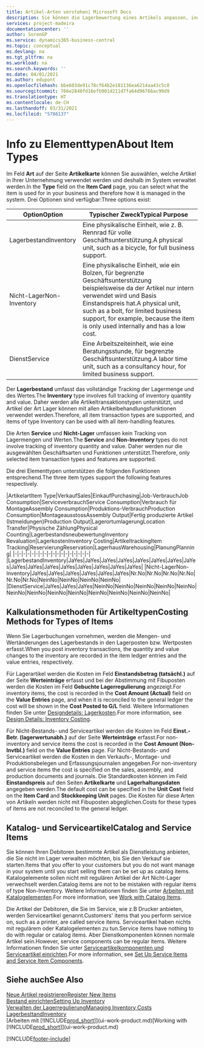 ```yaml
---
title: Artikel-Arten verstehen| Microsoft Docs
description: Sie können die Lagerbewertung eines Artikels anpassen, indem Sie die FIFO. oder " Standard "oder Durchschnittskostenmethode anwenden, z. B. wenn Artikelkosten für Gründe, die keine Transaktionen betreffen, ändern.
services: project-madeira
documentationcenter: ''
author: SorenGP
ms.service: dynamics365-business-central
ms.topic: conceptual
ms.devlang: na
ms.tgt_pltfrm: na
ms.workload: na
ms.search.keywords: ''
ms.date: 04/01/2021
ms.author: edupont
ms.openlocfilehash: bbe603de91c78cf64b2e181136ea6214aa43c5c8
ms.sourcegitcommit: 766e2840fd16efb901d211d7fa64d96766ac99d9
ms.translationtype: HT
ms.contentlocale: de-CH
ms.lasthandoff: 03/31/2021
ms.locfileid: "5786137"
---
```

# <a name="about-item-types"></a><span data-ttu-id="bf67d-103">Info zu Elementtypen</span><span class="sxs-lookup"><span data-stu-id="bf67d-103">About Item Types</span></span>
<span data-ttu-id="bf67d-104">Im Feld **Art** auf der Seite **Artikelkarte** können Sie auswählen, welche Artikel in Ihrer Unternehmung verwendet werden und deshalb im System verwaltet werden.</span><span class="sxs-lookup"><span data-stu-id="bf67d-104">In the **Type** field on the **Item Card** page, you can select what the item is used for in your business and therefore how it is managed in the system.</span></span> <span data-ttu-id="bf67d-105">Drei Optionen sind verfügbar:</span><span class="sxs-lookup"><span data-stu-id="bf67d-105">Three options exist:</span></span>

|<span data-ttu-id="bf67d-106">Option</span><span class="sxs-lookup"><span data-stu-id="bf67d-106">Option</span></span>|<span data-ttu-id="bf67d-107">Typischer Zweck</span><span class="sxs-lookup"><span data-stu-id="bf67d-107">Typical Purpose</span></span>|
|------|-----------|
|<span data-ttu-id="bf67d-108">Lagerbestand</span><span class="sxs-lookup"><span data-stu-id="bf67d-108">Inventory</span></span>|<span data-ttu-id="bf67d-109">Eine physikalische Einheit, wie z. B. Rennrad für volle Geschäftsunterstützung.</span><span class="sxs-lookup"><span data-stu-id="bf67d-109">A physical unit, such as a bicycle, for full business support.</span></span>|
|<span data-ttu-id="bf67d-110">Nicht-Lager</span><span class="sxs-lookup"><span data-stu-id="bf67d-110">Non-Inventory</span></span>|<span data-ttu-id="bf67d-111">Eine physikalische Einheit, wie ein Bolzen, für begrenzte Geschäftsunterstützung beispielsweise da der Artikel nur intern verwendet wird und Basis Einstandspreis hat.</span><span class="sxs-lookup"><span data-stu-id="bf67d-111">A physical unit, such as a bolt, for limited business support, for example, because the item is only used internally and has a low cost.</span></span>|
|<span data-ttu-id="bf67d-112">Dienst</span><span class="sxs-lookup"><span data-stu-id="bf67d-112">Service</span></span>|<span data-ttu-id="bf67d-113">Eine Arbeitszeiteinheit, wie eine Beratungsstunde, für begrenzte Geschäftsunterstützung.</span><span class="sxs-lookup"><span data-stu-id="bf67d-113">A labor time unit, such as a consultancy hour, for limited business support.</span></span>|

<span data-ttu-id="bf67d-114">Der **Lagerbestand** umfasst das vollständige Tracking der Lagermenge und des Wertes.</span><span class="sxs-lookup"><span data-stu-id="bf67d-114">The **Inventory** type involves full tracking of inventory quantity and value.</span></span> <span data-ttu-id="bf67d-115">Daher werden alle Artikeltransaktionstypen unterstützt, und Artikel der Art Lager können mit allen Artikelbehandlungsfunktionen verwendet werden.</span><span class="sxs-lookup"><span data-stu-id="bf67d-115">Therefore, all item transaction types are supported, and items of type Inventory can be used with all item-handling features.</span></span>

<span data-ttu-id="bf67d-116">Die Arten **Service** und **Nicht-Lager** umfassen kein Tracking von Lagermengen und Werten.</span><span class="sxs-lookup"><span data-stu-id="bf67d-116">The **Service** and **Non-Inventory** types do not involve tracking of inventory quantity and value.</span></span> <span data-ttu-id="bf67d-117">Daher werden nur die ausgewählten Geschäftsarten und Funktionen unterstützt.</span><span class="sxs-lookup"><span data-stu-id="bf67d-117">Therefore, only selected item transaction types and features are supported.</span></span>

<span data-ttu-id="bf67d-118">Die drei Elementtypen unterstützen die folgenden Funktionen entsprechend.</span><span class="sxs-lookup"><span data-stu-id="bf67d-118">The three item types support the following features respectively.</span></span>

|<span data-ttu-id="bf67d-119">Artikelart</span><span class="sxs-lookup"><span data-stu-id="bf67d-119">Item Type</span></span>|<span data-ttu-id="bf67d-120">Verkauf</span><span class="sxs-lookup"><span data-stu-id="bf67d-120">Sales</span></span>|<span data-ttu-id="bf67d-121">Einkauf</span><span class="sxs-lookup"><span data-stu-id="bf67d-121">Purchasing</span></span>|<span data-ttu-id="bf67d-122">Job-Verbrauch</span><span class="sxs-lookup"><span data-stu-id="bf67d-122">Job Consumption</span></span>|<span data-ttu-id="bf67d-123">Serviceverbrauch</span><span class="sxs-lookup"><span data-stu-id="bf67d-123">Service Consumption</span></span>|<span data-ttu-id="bf67d-124">Verbrauch für Montage</span><span class="sxs-lookup"><span data-stu-id="bf67d-124">Assembly Consumption</span></span>|<span data-ttu-id="bf67d-125">Produktions-Verbrauch</span><span class="sxs-lookup"><span data-stu-id="bf67d-125">Production Consumption</span></span>|<span data-ttu-id="bf67d-126">Montageausstoss</span><span class="sxs-lookup"><span data-stu-id="bf67d-126">Assembly Output</span></span>|<span data-ttu-id="bf67d-127">Fertig produzierte Artikel (Istmeldungen)</span><span class="sxs-lookup"><span data-stu-id="bf67d-127">Production Output</span></span>|<span data-ttu-id="bf67d-128">Lagerortumlagerung</span><span class="sxs-lookup"><span data-stu-id="bf67d-128">Location Transfer</span></span>|<span data-ttu-id="bf67d-129">Physische Zählung</span><span class="sxs-lookup"><span data-stu-id="bf67d-129">Physical Counting</span></span>|<span data-ttu-id="bf67d-130">Lagerbestandsneubewertung</span><span class="sxs-lookup"><span data-stu-id="bf67d-130">Inventory Revaluation</span></span>|<span data-ttu-id="bf67d-131">Lagerkosten</span><span class="sxs-lookup"><span data-stu-id="bf67d-131">Inventory Costing</span></span>|<span data-ttu-id="bf67d-132">Artikeltracking</span><span class="sxs-lookup"><span data-stu-id="bf67d-132">Item Tracking</span></span>|<span data-ttu-id="bf67d-133">Reservierung</span><span class="sxs-lookup"><span data-stu-id="bf67d-133">Reservation</span></span>|<span data-ttu-id="bf67d-134">Lagerhaus</span><span class="sxs-lookup"><span data-stu-id="bf67d-134">Warehousing</span></span>|<span data-ttu-id="bf67d-135">Planung</span><span class="sxs-lookup"><span data-stu-id="bf67d-135">Planning</span></span>|
|-|-|-|-|-|-|-|-|-|-|-|-|-|-|-|-|-|-|
|<span data-ttu-id="bf67d-136">Lagerbestand</span><span class="sxs-lookup"><span data-stu-id="bf67d-136">Inventory</span></span>|<span data-ttu-id="bf67d-137">Ja</span><span class="sxs-lookup"><span data-stu-id="bf67d-137">Yes</span></span>|<span data-ttu-id="bf67d-138">Ja</span><span class="sxs-lookup"><span data-stu-id="bf67d-138">Yes</span></span>|<span data-ttu-id="bf67d-139">Ja</span><span class="sxs-lookup"><span data-stu-id="bf67d-139">Yes</span></span>|<span data-ttu-id="bf67d-140">Ja</span><span class="sxs-lookup"><span data-stu-id="bf67d-140">Yes</span></span>|<span data-ttu-id="bf67d-141">Ja</span><span class="sxs-lookup"><span data-stu-id="bf67d-141">Yes</span></span>|<span data-ttu-id="bf67d-142">Ja</span><span class="sxs-lookup"><span data-stu-id="bf67d-142">Yes</span></span>|<span data-ttu-id="bf67d-143">Ja</span><span class="sxs-lookup"><span data-stu-id="bf67d-143">Yes</span></span>|<span data-ttu-id="bf67d-144">Ja</span><span class="sxs-lookup"><span data-stu-id="bf67d-144">Yes</span></span>|<span data-ttu-id="bf67d-145">Ja</span><span class="sxs-lookup"><span data-stu-id="bf67d-145">Yes</span></span>|<span data-ttu-id="bf67d-146">Ja</span><span class="sxs-lookup"><span data-stu-id="bf67d-146">Yes</span></span>|<span data-ttu-id="bf67d-147">Ja</span><span class="sxs-lookup"><span data-stu-id="bf67d-147">Yes</span></span>|<span data-ttu-id="bf67d-148">Ja</span><span class="sxs-lookup"><span data-stu-id="bf67d-148">Yes</span></span>|<span data-ttu-id="bf67d-149">Ja</span><span class="sxs-lookup"><span data-stu-id="bf67d-149">Yes</span></span>|<span data-ttu-id="bf67d-150">Ja</span><span class="sxs-lookup"><span data-stu-id="bf67d-150">Yes</span></span>|<span data-ttu-id="bf67d-151">Ja</span><span class="sxs-lookup"><span data-stu-id="bf67d-151">Yes</span></span>|<span data-ttu-id="bf67d-152">Ja</span><span class="sxs-lookup"><span data-stu-id="bf67d-152">Yes</span></span>|
|<span data-ttu-id="bf67d-153">Nicht-Lager</span><span class="sxs-lookup"><span data-stu-id="bf67d-153">Non-Inventory</span></span>|<span data-ttu-id="bf67d-154">Ja</span><span class="sxs-lookup"><span data-stu-id="bf67d-154">Yes</span></span>|<span data-ttu-id="bf67d-155">Ja</span><span class="sxs-lookup"><span data-stu-id="bf67d-155">Yes</span></span>|<span data-ttu-id="bf67d-156">Ja</span><span class="sxs-lookup"><span data-stu-id="bf67d-156">Yes</span></span>|<span data-ttu-id="bf67d-157">Ja</span><span class="sxs-lookup"><span data-stu-id="bf67d-157">Yes</span></span>|<span data-ttu-id="bf67d-158">Ja</span><span class="sxs-lookup"><span data-stu-id="bf67d-158">Yes</span></span>|<span data-ttu-id="bf67d-159">Ja</span><span class="sxs-lookup"><span data-stu-id="bf67d-159">Yes</span></span>|<span data-ttu-id="bf67d-160">Nr.</span><span class="sxs-lookup"><span data-stu-id="bf67d-160">No</span></span>|<span data-ttu-id="bf67d-161">Nr.</span><span class="sxs-lookup"><span data-stu-id="bf67d-161">No</span></span>|<span data-ttu-id="bf67d-162">Nr.</span><span class="sxs-lookup"><span data-stu-id="bf67d-162">No</span></span>|<span data-ttu-id="bf67d-163">Nr.</span><span class="sxs-lookup"><span data-stu-id="bf67d-163">No</span></span>|<span data-ttu-id="bf67d-164">Nr.</span><span class="sxs-lookup"><span data-stu-id="bf67d-164">No</span></span>|<span data-ttu-id="bf67d-165">Nr.</span><span class="sxs-lookup"><span data-stu-id="bf67d-165">No</span></span>|<span data-ttu-id="bf67d-166">Nein</span><span class="sxs-lookup"><span data-stu-id="bf67d-166">No</span></span>|<span data-ttu-id="bf67d-167">Nein</span><span class="sxs-lookup"><span data-stu-id="bf67d-167">No</span></span>|<span data-ttu-id="bf67d-168">Nein</span><span class="sxs-lookup"><span data-stu-id="bf67d-168">No</span></span>|<span data-ttu-id="bf67d-169">Nein</span><span class="sxs-lookup"><span data-stu-id="bf67d-169">No</span></span>|
|<span data-ttu-id="bf67d-170">Dienst</span><span class="sxs-lookup"><span data-stu-id="bf67d-170">Service</span></span>|<span data-ttu-id="bf67d-171">Ja</span><span class="sxs-lookup"><span data-stu-id="bf67d-171">Yes</span></span>|<span data-ttu-id="bf67d-172">Ja</span><span class="sxs-lookup"><span data-stu-id="bf67d-172">Yes</span></span>|<span data-ttu-id="bf67d-173">Ja</span><span class="sxs-lookup"><span data-stu-id="bf67d-173">Yes</span></span>|<span data-ttu-id="bf67d-174">Nein</span><span class="sxs-lookup"><span data-stu-id="bf67d-174">No</span></span>|<span data-ttu-id="bf67d-175">Nein</span><span class="sxs-lookup"><span data-stu-id="bf67d-175">No</span></span>|<span data-ttu-id="bf67d-176">Nein</span><span class="sxs-lookup"><span data-stu-id="bf67d-176">No</span></span>|<span data-ttu-id="bf67d-177">Nein</span><span class="sxs-lookup"><span data-stu-id="bf67d-177">No</span></span>|<span data-ttu-id="bf67d-178">Nein</span><span class="sxs-lookup"><span data-stu-id="bf67d-178">No</span></span>|<span data-ttu-id="bf67d-179">Nein</span><span class="sxs-lookup"><span data-stu-id="bf67d-179">No</span></span>|<span data-ttu-id="bf67d-180">Nein</span><span class="sxs-lookup"><span data-stu-id="bf67d-180">No</span></span>|<span data-ttu-id="bf67d-181">Nein</span><span class="sxs-lookup"><span data-stu-id="bf67d-181">No</span></span>|<span data-ttu-id="bf67d-182">Nein</span><span class="sxs-lookup"><span data-stu-id="bf67d-182">No</span></span>|<span data-ttu-id="bf67d-183">Nein</span><span class="sxs-lookup"><span data-stu-id="bf67d-183">No</span></span>|<span data-ttu-id="bf67d-184">Nein</span><span class="sxs-lookup"><span data-stu-id="bf67d-184">No</span></span>|<span data-ttu-id="bf67d-185">Nein</span><span class="sxs-lookup"><span data-stu-id="bf67d-185">No</span></span>|<span data-ttu-id="bf67d-186">Nein</span><span class="sxs-lookup"><span data-stu-id="bf67d-186">No</span></span>|

## <a name="costing-methods-for-types-of-items"></a><span data-ttu-id="bf67d-187">Kalkulationsmethoden für Artikeltypen</span><span class="sxs-lookup"><span data-stu-id="bf67d-187">Costing Methods for Types of Items</span></span>
<span data-ttu-id="bf67d-188">Wenn Sie Lagerbuchungen vornehmen, werden die Mengen- und Wertänderungen des Lagerbestands in den Lagerposten bzw. Wertposten erfasst.</span><span class="sxs-lookup"><span data-stu-id="bf67d-188">When you post inventory transactions, the quantity and value changes to the inventory are recorded in the item ledger entries and the value entries, respectively.</span></span> 

<span data-ttu-id="bf67d-189">Für Lagerartikel werden die Kosten im Feld **Einstandsbetrag (tatsächl.)** auf der Seite **Werteinträge** erfasst und bei der Abstimmung mit Fibuposten werden die Kosten im Feld **Gebuchte Lagerregulierung** angezeigt.</span><span class="sxs-lookup"><span data-stu-id="bf67d-189">For inventory items, the cost is recorded in the **Cost Amount (Actual)** field on the **Value Entries** page, and when it is reconciled to the general ledger the cost will be shown in the **Cost Posted to G/L** field.</span></span> <span data-ttu-id="bf67d-190">Weitere Informationen finden Sie unter [Designdetails: Lagerkosten](design-details-inventory-costing.md).</span><span class="sxs-lookup"><span data-stu-id="bf67d-190">For more information, see [Design Details: Inventory Costing](design-details-inventory-costing.md).</span></span>

<span data-ttu-id="bf67d-191">Für Nicht-Bestands- und Serviceartikel werden die Kosten im Feld **Einst.-Betr. (lagerwertunabh.)** auf der Seite **Werteinträge** erfasst.</span><span class="sxs-lookup"><span data-stu-id="bf67d-191">For non-inventory and service items the cost is recorded in the **Cost Amount (Non-Invtbl.)** field on the **Value Entries** page.</span></span> <span data-ttu-id="bf67d-192">Für Nicht-Bestands- und Serviceartikel werden die Kosten in den Verkaufs-, Montage- und Produktionsbelegen und Erfassungsjournalen angegeben.</span><span class="sxs-lookup"><span data-stu-id="bf67d-192">For non-inventory and service items the cost is specified on the sales, assembly, and production documents and journals.</span></span> <span data-ttu-id="bf67d-193">Die Standardkosten können im Feld **Einstandspreis** auf den Seiten **Artikelkarte** und **Lagerhaltungsdaten** angegeben werden.</span><span class="sxs-lookup"><span data-stu-id="bf67d-193">The default cost can be specified in the **Unit Cost** field on the **Item Card** and **Stockkeeping Unit** pages.</span></span> <span data-ttu-id="bf67d-194">Die Kosten für diese Arten von Artikeln werden nicht mit Fibuposten abgeglichen.</span><span class="sxs-lookup"><span data-stu-id="bf67d-194">Costs for these types of items are not reconciled to the general ledger.</span></span> 

## <a name="catalog-and-service-items"></a><span data-ttu-id="bf67d-195">Katalog- und Serviceartikel</span><span class="sxs-lookup"><span data-stu-id="bf67d-195">Catalog and Service Items</span></span>
<span data-ttu-id="bf67d-196">Sie können Ihren Debitoren bestimmte Artikel als Dienstleistung anbieten, die Sie nicht im Lager verwalten möchten, bis Sie den Verkauf sie starten.</span><span class="sxs-lookup"><span data-stu-id="bf67d-196">Items that you offer to your customers but you do not want manage in your system until you start selling them can be set up as catalog items.</span></span> <span data-ttu-id="bf67d-197">Katalogelemente sollen nicht mit regulären Artikel der Art Nicht-Lager verwechselt werden.</span><span class="sxs-lookup"><span data-stu-id="bf67d-197">Catalog items are not to be mistaken with regular items of type Non-Inventory.</span></span> <span data-ttu-id="bf67d-198">Weitere Informationen finden Sie unter [Arbeiten mit Katalogelementen](inventory-how-work-nonstock-items.md).</span><span class="sxs-lookup"><span data-stu-id="bf67d-198">For more information, see [Work with Catalog Items](inventory-how-work-nonstock-items.md).</span></span>

<span data-ttu-id="bf67d-199">Die Artikel der Debitoren, die Sie im Service, wie z.B Drucker anbieten, werden Serviceartikel genannt.</span><span class="sxs-lookup"><span data-stu-id="bf67d-199">Customers' items that you perform service on, such as a printer, are called service items.</span></span> <span data-ttu-id="bf67d-200">Serviceartikel haben nichts mit regulärem oder Katalogelementen zu tun.</span><span class="sxs-lookup"><span data-stu-id="bf67d-200">Service items have nothing to do with regular or catalog items.</span></span> <span data-ttu-id="bf67d-201">Aber Dienstkomponenten können normale Artikel sein.</span><span class="sxs-lookup"><span data-stu-id="bf67d-201">However, service components can be regular items.</span></span> <span data-ttu-id="bf67d-202">Weitere Informationen finden Sie unter [Serviceartikelkomponenten und Serviceartikel einrichten](service-how-setup-service-items.md).</span><span class="sxs-lookup"><span data-stu-id="bf67d-202">For more information, see [Set Up Service Items and Service Item Components](service-how-setup-service-items.md).</span></span>

## <a name="see-also"></a><span data-ttu-id="bf67d-203">Siehe auch</span><span class="sxs-lookup"><span data-stu-id="bf67d-203">See Also</span></span>
[<span data-ttu-id="bf67d-204">Neue Artikel registrieren</span><span class="sxs-lookup"><span data-stu-id="bf67d-204">Register New Items</span></span>](inventory-how-register-new-items.md)  
[<span data-ttu-id="bf67d-205">Bestand einrichten</span><span class="sxs-lookup"><span data-stu-id="bf67d-205">Setting Up Inventory</span></span>](inventory-setup-inventory.md)  
[<span data-ttu-id="bf67d-206">Verwalten der Lagerregulierung</span><span class="sxs-lookup"><span data-stu-id="bf67d-206">Managing Inventory Costs</span></span>](finance-manage-inventory-costs.md)  
[<span data-ttu-id="bf67d-207">Lagerbesttand</span><span class="sxs-lookup"><span data-stu-id="bf67d-207">Inventory</span></span>](inventory-manage-inventory.md)  
<span data-ttu-id="bf67d-208">[Arbeiten mit [!INCLUDE[prod_short](includes/prod_short.md)]](ui-work-product.md)</span><span class="sxs-lookup"><span data-stu-id="bf67d-208">[Working with [!INCLUDE[prod_short](includes/prod_short.md)]](ui-work-product.md)</span></span>


[!INCLUDE[footer-include](includes/footer-banner.md)]